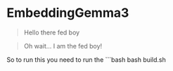# EmbeddingGemma3

> Hello there fed boy

> Oh wait... I am the fed boy!

So to run this you need to run the ```bash
bash build.sh
``` file. This will rebuild the model.safetensor file
